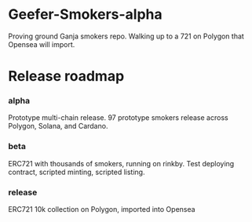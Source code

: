 # Geefer-Smokers-alpha
Proving ground Ganja smokers repo.  Walking up to a 721 on Polygon that Opensea will import.


# Release roadmap
### alpha 
Prototype multi-chain release.  97 prototype smokers release across Polygon, Solana, and Cardano.

### beta
ERC721 with thousands of smokers, running on rinkby.  Test deploying contract, scripted minting, scripted listing.

### release
ERC721 10k collection on Polygon, imported into Opensea
